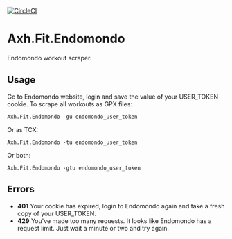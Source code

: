 [![CircleCI](https://circleci.com/gh/axle-h/Axh.Fit.Endomondo/tree/master.svg?&style=shield)](https://circleci.com/gh/axle-h/Axh.Fit.Endomondo/tree/master)

# Axh.Fit.Endomondo

Endomondo workout scraper.

## Usage

Go to Endomondo website, login and save the value of your USER_TOKEN cookie.
To scrape all workouts as GPX files:

```
Axh.Fit.Endomondo -gu endomondo_user_token
```

Or as TCX:

```
Axh.Fit.Endomondo -tu endomondo_user_token
```

Or both:

```
Axh.Fit.Endomondo -gtu endomondo_user_token
```

## Errors

* **401** Your cookie has expired, login to Endomondo again and take a fresh copy of your USER_TOKEN.
* **429** You've made too many requests. It looks like Endomondo has a request limit. Just wait a minute or two and try again.